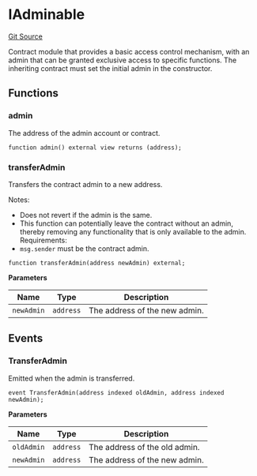 # IAdminable

[Git Source](https://github.com/sablier-labs/v2-core/blob/a4bf69cf7024006b9a324eef433f20b74597eaaf/src/interfaces/IAdminable.sol)

Contract module that provides a basic access control mechanism, with an admin that can be granted exclusive access to
specific functions. The inheriting contract must set the initial admin in the constructor.

## Functions

### admin

The address of the admin account or contract.

```solidity
function admin() external view returns (address);
```

### transferAdmin

Transfers the contract admin to a new address.

Notes:

- Does not revert if the admin is the same.
- This function can potentially leave the contract without an admin, thereby removing any functionality that is only
  available to the admin. Requirements:
- `msg.sender` must be the contract admin.

```solidity
function transferAdmin(address newAdmin) external;
```

**Parameters**

| Name       | Type      | Description                   |
| ---------- | --------- | ----------------------------- |
| `newAdmin` | `address` | The address of the new admin. |

## Events

### TransferAdmin

Emitted when the admin is transferred.

```solidity
event TransferAdmin(address indexed oldAdmin, address indexed newAdmin);
```

**Parameters**

| Name       | Type      | Description                   |
| ---------- | --------- | ----------------------------- |
| `oldAdmin` | `address` | The address of the old admin. |
| `newAdmin` | `address` | The address of the new admin. |

